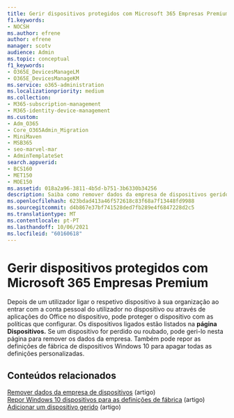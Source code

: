 ```yaml
---
title: Gerir dispositivos protegidos com Microsoft 365 Empresas Premium
f1.keywords:
- NOCSH
ms.author: efrene
author: efrene
manager: scotv
audience: Admin
ms.topic: conceptual
f1_keywords:
- O365E_DevicesManageLM
- O365E_DevicesManageKM
ms.service: o365-administration
ms.localizationpriority: medium
ms.collection:
- M365-subscription-management
- M365-identity-device-management
ms.custom:
- Adm_O365
- Core_O365Admin_Migration
- MiniMaven
- MSB365
- seo-marvel-mar
- AdminTemplateSet
search.appverid:
- BCS160
- MET150
- MOE150
ms.assetid: 018a2a96-3811-4b5d-b751-3b6330b34256
description: Saiba como remover dados da empresa de dispositivos geridos através de políticas de proteção, bem como repor Windows 10 dispositivos para as respetivas definições de fábrica.
ms.openlocfilehash: 623bdad413a46f572618c83f68a7f13448fd9988
ms.sourcegitcommit: d4b867e37bf741528ded7fb289e4f6847228d2c5
ms.translationtype: MT
ms.contentlocale: pt-PT
ms.lasthandoff: 10/06/2021
ms.locfileid: "60160618"
---
```

# <a name="manage-protected-devices-with-microsoft-365-business-premium"></a>Gerir dispositivos protegidos com Microsoft 365 Empresas Premium

Depois de um utilizador ligar o respetivo dispositivo à sua organização ao entrar com a conta pessoal do utilizador no dispositivo ou através de aplicações do Office no dispositivo, pode proteger o dispositivo com as políticas que configurar. Os dispositivos ligados estão listados na **página Dispositivos.** Se um dispositivo for perdido ou roubado, pode geri-lo nesta página para remover os dados da empresa. Também pode repor as definições de fábrica de dispositivos Windows 10 para apagar todas as definições personalizadas. 

## <a name="related-content"></a>Conteúdos relacionados
  
[Remover dados da empresa de dispositivos](remove-company-data.md) (artigo)\
[Repor Windows 10 dispositivos para as definições de fábrica](reset-devices-to-factory-settings.md) (artigo)\
[Adicionar um dispositivo gerido](./app-protection-settings-for-android-and-ios.md) (artigo)
